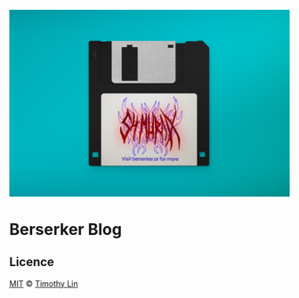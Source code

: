 ![berserker-logo](/public/static/images/berserkblog.png)

# Berserker Blog

## Licence

[MIT](https://github.com/timlrx/tailwind-nextjs-starter-blog/blob/master/LICENSE) © [Timothy Lin](https://www.timrlx.com)
